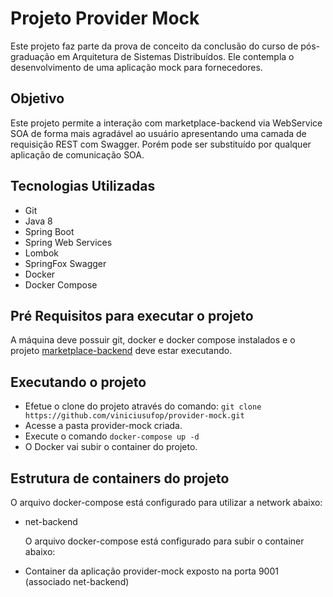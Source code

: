 # Projeto Provider Mock

  Este projeto faz parte da prova de conceito da conclusão do curso de pós-graduação em Arquitetura de Sistemas Distribuídos. Ele contempla o desenvolvimento de uma aplicação mock para fornecedores.

## Objetivo

Este projeto permite a interação com marketplace-backend via WebService SOA de forma mais agradável ao usuário apresentando uma camada de requisição REST com Swagger. Porém pode ser substituído por qualquer aplicação de comunicação SOA.

## Tecnologias Utilizadas

* Git
* Java 8
* Spring Boot
* Spring Web Services
* Lombok
* SpringFox Swagger
* Docker
* Docker Compose

## Pré Requisitos para executar o projeto

  A máquina deve possuir git, docker e docker compose instalados e o projeto [marketplace-backend](https://github.com/viniciusufop/marketplace-backend) deve estar executando.

## Executando o projeto

* Efetue o clone do projeto através do comando: ```git clone https://github.com/viniciusufop/provider-mock.git```
* Acesse a pasta provider-mock criada.
* Execute o comando ```docker-compose up -d```
* O Docker vai subir o container do projeto.

## Estrutura de containers do projeto

  O arquivo docker-compose está configurado para utilizar a network abaixo:

* net-backend 

  O arquivo docker-compose está configurado para subir o container abaixo:

* Container da aplicação provider-mock exposto na porta 9001 (associado net-backend)
